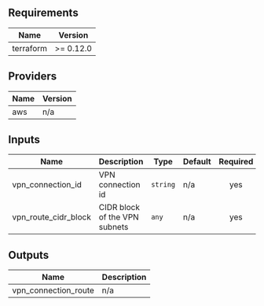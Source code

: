 ## Requirements

| Name | Version |
|------|---------|
| terraform | >= 0.12.0 |

## Providers

| Name | Version |
|------|---------|
| aws | n/a |

## Inputs

| Name | Description | Type | Default | Required |
|------|-------------|------|---------|:--------:|
| vpn\_connection\_id | VPN connection id | `string` | n/a | yes |
| vpn\_route\_cidr\_block | CIDR block of the VPN subnets | `any` | n/a | yes |

## Outputs

| Name | Description |
|------|-------------|
| vpn\_connection\_route | n/a |
